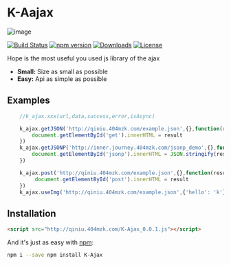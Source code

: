 # K-Aajax

![image](http://qiniu.404mzk.com/K-Ajax.png)

[![Build Status](https://travis-ci.org/mzkmzk/K-Aajax.png?style=flat)](https://travis-ci.org/mzkmzk/K-Aajax)
[![npm version](https://img.shields.io/npm/v/k-Aajax.svg?style=flat)](https://www.npmjs.com/package/k-Aajax)
[![Downloads](https://img.shields.io/npm/dt/k-Aajax.svg?style=flat)](https://www.npmjs.com/package/k-Aajax)
[![License](https://img.shields.io/npm/l/k-Aajax.svg?style=flat)](https://www.npmjs.com/package/k-Aajax)

Hope is the most useful you used js library of the ajax 

* **Small:** Size as small as possible
* **Easy:** Api as simple as possible

## Examples

```javascript
    //k_ajax.xxx(url,data,success,error,isAsync)

    k_ajax.getJSON('http://qiniu.404mzk.com/example.json',{},function(result){
        document.getElementById('get').innerHTML = result
    })
    k_ajax.getJSONP('http://inner.journey.404mzk.com/jsonp_demo',{},function(result){
        document.getElementById('jsonp').innerHTML = JSON.stringify(result)
    })

    k_ajax.post('http://qiniu.404mzk.com/example.json',{},function(result){
         document.getElementById('post').innerHTML = result
    })
    k_ajax.useImg('http://qiniu.404mzk.com/example.json',{'hello': 'k'})
```

## Installation

```html
<script src="http://qiniu.404mzk.com/K-Ajax_0.0.1.js"></script>
```

And it's just as easy with [npm](http://npmjs.com):

```sh
npm i --save npm install K-Ajax 
```

